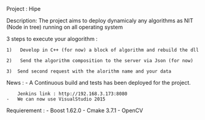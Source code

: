Project : Hipe



Description: The project aims to deploy dynamicaly any algorithms as NIT (Node
in tree) running on all operating system

3 steps to execute your alogorithm : 

    1)   Develop in C++ (for now) a block of algorithm and rebuild the dll
    
    2)   Send the algorithm composition to the server via Json (for now)
    
    3)  Send second request with the alorithm name and your data

News :
    - A Continuous build and tests has been deployed for the project.

        Jenkins link : http://192.168.3.173:8080
	-   We can now use VisualStudio 2015

Requierement :
    -  Boost 1.62.0
    -  Cmake 3.7.1
    -  OpenCV


